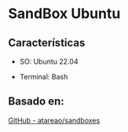 # SandBox Ubuntu

## Características

- SO: Ubuntu 22.04

- Terminal: Bash

## Basado en:

[GitHub - atareao/sandboxes](https://github.com/atareao/sandboxes)
